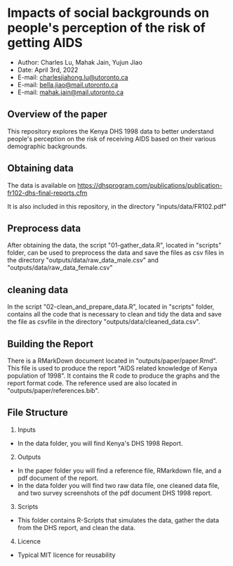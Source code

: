 # Impacts of social backgrounds on people's perception of the risk of getting AIDS

- Author: Charles Lu, Mahak Jain, Yujun Jiao
- Date: April 3rd, 2022
- E-mail: charlesjiahong.lu@utoronto.ca
- E-mail: bella.jiao@mail.utoronto.ca
- E-mail: mahak.jain@mail.utoronto.ca

## Overview of the paper

This repository explores the Kenya DHS 1998 data to better understand people's perception on the risk of receiving AIDS based on their various demographic backgrounds.

## Obtaining data

The data is available on https://dhsprogram.com/publications/publication-fr102-dhs-final-reports.cfm

It is also included in this repository, in the directory "inputs/data/FR102.pdf"

## Preprocess data

After obtaining the data, the script "01-gather_data.R", located in "scripts" folder, can be used to preprocess the data and save the files as csv files in the directory "outputs/data/raw_data_male.csv" and "outputs/data/raw_data_female.csv"

## cleaning data

In the script "02-clean_and_prepare_data.R", located in "scripts" folder, contains all the code that is necessary to clean and tidy the data and save the file as csvfile in the directory "outputs/data/cleaned_data.csv". 


## Building the Report

There is a RMarkDown document located in "outputs/paper/paper.Rmd". This file is used to produce the report "AIDS related knowledge of Kenya population of 1998". It contains the R code to produce the graphs and the report format code. The reference used are also located in "outputs/paper/references.bib".


## File Structure

1. Inputs
- In the data folder, you will find Kenya's DHS 1998 Report.

2. Outputs
- In the paper folder you will find a reference file, RMarkdown file, and a pdf document of the report.
- In the data folder you will find two raw data file, one cleaned data file, and two survey screenshots of the pdf document DHS 1998 report.

3. Scripts
- This folder contains R-Scripts that simulates the data, gather the data from the DHS report, and clean the data.

4. Licence
- Typical MIT licence for reusability


